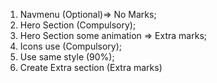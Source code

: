 1. Navmenu (Optional)=> No Marks;
2. Hero Section (Compulsory);
3. Hero Section some animation => Extra marks;
4. Icons use (Compulsory);
5. Use same style (90%);
6. Create Extra section (Extra marks)
